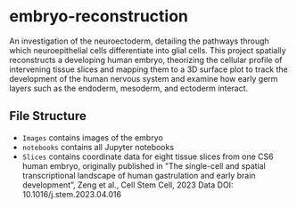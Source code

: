 # embryo-reconstruction
An investigation of the neuroectoderm, detailing the pathways through which neuroepithelial cells differentiate into glial cells. This project spatially reconstructs a developing human embryo, theorizing the cellular profile of intervening tissue slices and mapping them to a 3D surface plot to track the development of the human nervous system and examine how early germ layers such as the endoderm, mesoderm, and ectoderm interact. 

## File Structure 
- `Images` contains images of the embryo
- `notebooks` contains all Jupyter notebooks
- `Slices` contains coordinate data for eight tissue slices from one CS6 human embryo, originally published in "The single-cell and spatial transcriptional landscape of human gastrulation and early brain development”, Zeng et al., Cell Stem Cell, 2023 Data DOI: 10.1016/j.stem.2023.04.016

